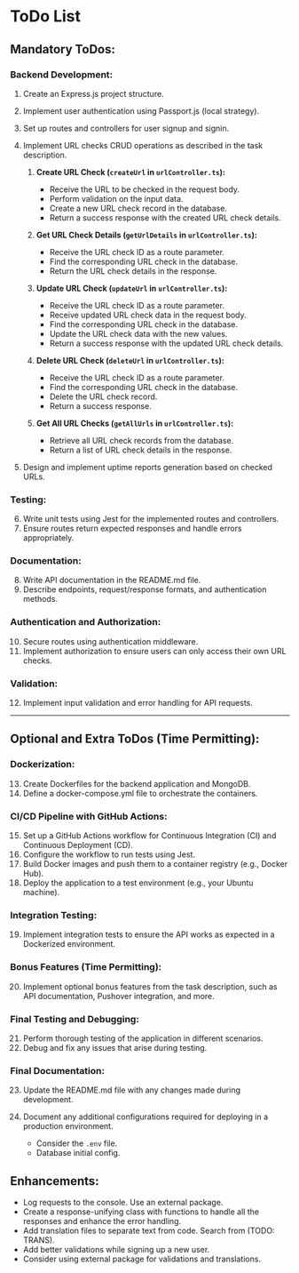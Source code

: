 # ToDo List

## Mandatory ToDos:

### Backend Development:

1. Create an Express.js project structure.

2. Implement user authentication using Passport.js (local strategy).

3. Set up routes and controllers for user signup and signin.

4. Implement URL checks CRUD operations as described in the task description.

   1. **Create URL Check (`createUrl` in `urlController.ts`):**

      - Receive the URL to be checked in the request body.
      - Perform validation on the input data.
      - Create a new URL check record in the database.
      - Return a success response with the created URL check details.

   2. **Get URL Check Details (`getUrlDetails` in `urlController.ts`):**

      - Receive the URL check ID as a route parameter.
      - Find the corresponding URL check in the database.
      - Return the URL check details in the response.

   3. **Update URL Check (`updateUrl` in `urlController.ts`):**

      - Receive the URL check ID as a route parameter.
      - Receive updated URL check data in the request body.
      - Find the corresponding URL check in the database.
      - Update the URL check data with the new values.
      - Return a success response with the updated URL check details.

   4. **Delete URL Check (`deleteUrl` in `urlController.ts`):**

      - Receive the URL check ID as a route parameter.
      - Find the corresponding URL check in the database.
      - Delete the URL check record.
      - Return a success response.

   5. **Get All URL Checks (`getAllUrls` in `urlController.ts`):**
      - Retrieve all URL check records from the database.
      - Return a list of URL check details in the response.

5. Design and implement uptime reports generation based on checked URLs.

### Testing:

6. Write unit tests using Jest for the implemented routes and controllers.
7. Ensure routes return expected responses and handle errors appropriately.

### Documentation:

8. Write API documentation in the README.md file.
9. Describe endpoints, request/response formats, and authentication methods.

### Authentication and Authorization:

10. Secure routes using authentication middleware.
11. Implement authorization to ensure users can only access their own URL checks.

### Validation:

12. Implement input validation and error handling for API requests.

---

## Optional and Extra ToDos (Time Permitting):

### Dockerization:

13. Create Dockerfiles for the backend application and MongoDB.
14. Define a docker-compose.yml file to orchestrate the containers.

### CI/CD Pipeline with GitHub Actions:

15. Set up a GitHub Actions workflow for Continuous Integration (CI) and Continuous Deployment (CD).
16. Configure the workflow to run tests using Jest.
17. Build Docker images and push them to a container registry (e.g., Docker Hub).
18. Deploy the application to a test environment (e.g., your Ubuntu machine).

### Integration Testing:

19. Implement integration tests to ensure the API works as expected in a Dockerized environment.

### Bonus Features (Time Permitting):

20. Implement optional bonus features from the task description, such as API documentation, Pushover integration, and more.

### Final Testing and Debugging:

21. Perform thorough testing of the application in different scenarios.
22. Debug and fix any issues that arise during testing.

### Final Documentation:

23. Update the README.md file with any changes made during development.
24. Document any additional configurations required for deploying in a production environment.

    - Consider the `.env` file.
    - Database initial config.

## Enhancements:

- Log requests to the console. Use an external package.
- Create a response-unifying class with functions to handle all the responses and enhance the error handling.
- Add translation files to separate text from code. Search from (TODO: TRANS).
- Add better validations while signing up a new user.
- Consider using external package for validations and translations.
